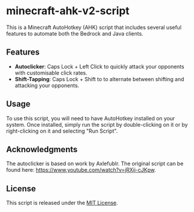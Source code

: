 # minecraft-ahk-v2-script

This is a Minecraft AutoHotkey (AHK) script that includes several useful features to automate both the Bedrock and Java clients.

## Features

- **Autoclicker**: Caps Lock + Left Click to quickly attack your opponents with customisable click rates.
- **Shift-Tapping**: Caps Lock + Shift to to alternate between shifting and attacking your opponents.

## Usage

To use this script, you will need to have AutoHotkey installed on your system. Once installed, simply run the script by double-clicking on it or by right-clicking on it and selecting "Run Script".

## Acknowledgments

The autoclicker is based on work by Axlefublr. The original script can be found here: https://www.youtube.com/watch?v=jRXij-cJKpw.

## License

This script is released under the [MIT License](https://opensource.org/licenses/MIT).
